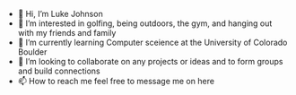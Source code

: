 - 👋 Hi, I’m Luke Johnson
- 👀 I’m interested in golfing, being outdoors, the gym, and hanging out with my friends and family
- 🌱 I’m currently learning Computer sceience at the University of Colorado Boulder
- 💞️ I’m looking to collaborate on any projects or ideas and to form groups and build connections
- 📫 How to reach me feel free to message me on here

<!---
lujo3808/lujo3808 is a ✨ special ✨ repository because its `README.md` (this file) appears on your GitHub profile.
You can click the Preview link to take a look at your changes.
--->
